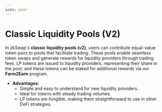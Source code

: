 ```yaml
---
icon: pear
---
```


# Classic Liquidity Pools (V2)

In zkSwap's **classic liquidity pools (v2)**, users can contribute equal-value token pairs to pools that facilitate trading. These pools enable seamless token swaps and generate rewards for liquidity providers through trading fees. LP tokens are issued to liquidity providers, representing their share in the pool, and these tokens can be staked for additional rewards via our **Farm2Earn** program.

* **Advantages**:
  * Simple and easy to understand for new liquidity providers.
  * Ideal for tokens with steady trading volumes.
  * LP tokens are fungible, making them straightforward to use in other DeFi strategies.
